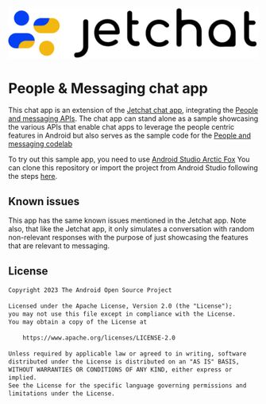 <img src="screenshots/jetchatlogo.png"/>

# People & Messaging chat app

This chat app is an extension of the [Jetchat chat app](https://github.com/android/compose-samples/tree/main/Jetchat),
integrating the [People and messaging APIs](https://developer.android.com/develop/ui/views/notifications/conversations).
The chat app can stand alone as a sample showcasing the various APIs that enable chat apps to
leverage the people centric features in Android but also serves as the sample code for the
[People and messaging codelab](https://codelabs.developers.google.com/people-messaging) 

To try out this sample app, you need to use 
[Android Studio Arctic Fox](https://developer.android.com/studio)
You can clone this repository or import the
project from Android Studio following the steps
[here](https://developer.android.com/jetpack/compose/setup#sample).

## Known issues

This app has the same known issues mentioned in the Jetchat app. Note also, that like the Jetchat app,
it only simulates a conversation with random non-relevant responses with the purpose of just showcasing
the features that are relevant to messaging.

## License
```
Copyright 2023 The Android Open Source Project

Licensed under the Apache License, Version 2.0 (the "License");
you may not use this file except in compliance with the License.
You may obtain a copy of the License at

    https://www.apache.org/licenses/LICENSE-2.0

Unless required by applicable law or agreed to in writing, software
distributed under the License is distributed on an "AS IS" BASIS,
WITHOUT WARRANTIES OR CONDITIONS OF ANY KIND, either express or implied.
See the License for the specific language governing permissions and
limitations under the License.
```

[compose]: https://developer.android.com/jetpack/compose
[coil-accompanist]: https://google.github.io/accompanist/coil/
